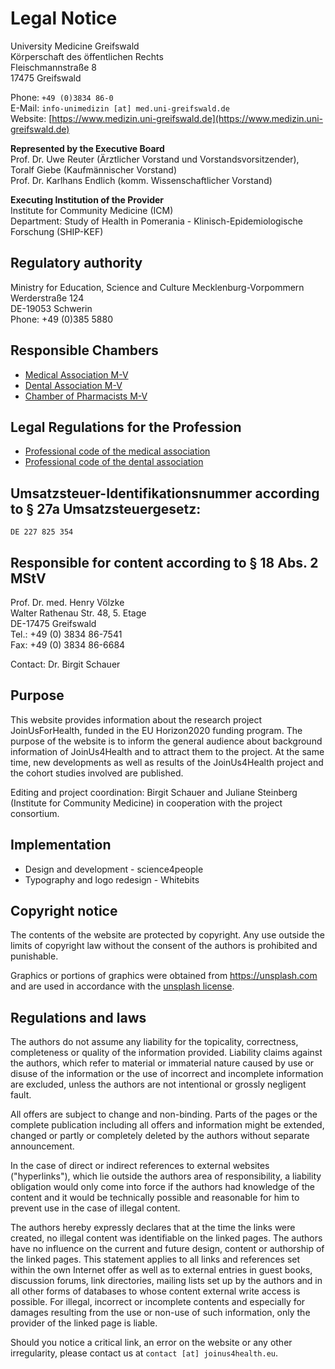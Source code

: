 # Legal Notice

University Medicine Greifswald  
Körperschaft des öffentlichen Rechts  
Fleischmannstraße 8  
17475 Greifswald

Phone: `+49 (0)3834 86-0`  
E-Mail: `info-unimedizin [at] med.uni-greifswald.de`  
Website: [https://www.medizin.uni-greifswald.de](https://www.medizin.uni-greifswald.de)

**Represented by the Executive Board**  
Prof. Dr. Uwe Reuter (Ärztlicher Vorstand und Vorstandsvorsitzender),  
Toralf Giebe (Kaufmännischer Vorstand)  
Prof. Dr. Karlhans Endlich (komm. Wissenschaftlicher Vorstand)

**Executing Institution of the Provider**  
Institute for Community Medicine (ICM)  
Department: Study of Health in Pomerania - Klinisch-Epidemiologische Forschung (SHIP-KEF)

## Regulatory authority
Ministry for Education, Science and Culture Mecklenburg-Vorpommern
Werderstraße 124  
DE-19053 Schwerin  
Phone: +49 (0)385 5880

## Responsible Chambers
- [Medical Association M-V](http://www.aekmv.de/)
- [Dental Association M-V](http://www.zaekmv.de/)
- [Chamber of Pharmacists M-V](http://www.akmv.de/)

## Legal Regulations for the Profession
- [Professional code of the medical association](http://www.aekmv.de/upload/file/aerzte/Recht/Rechtsquellen/Berufsordnung_5_6_Aenderung.pdf)
- [Professional code of the dental association](https://www.zaekmv.de/fileadmin/Redaktion/PDF_Satzungen_Ordnungen/2_Berufsordnung.pdf)

## Umsatzsteuer-Identifikationsnummer according to § 27a Umsatzsteuergesetz:
`DE 227 825 354`

## Responsible for content according to § 18 Abs. 2 MStV
Prof. Dr. med. Henry Völzke  
Walter Rathenau Str. 48, 5. Etage  
DE-17475 Greifswald  
Tel.: +49 (0) 3834 86-7541  
Fax: +49 (0) 3834 86-6684

Contact: Dr. Birgit Schauer

## Purpose
This website provides information about the research project JoinUsForHealth, funded in the EU Horizon2020 funding program.
The purpose of the website is to inform the general audience about background information of JoinUs4Health and to attract them to the project.
At the same time, new developments as well as results of the JoinUs4Health project and the cohort studies involved are published.

Editing and project coordination:  Birgit Schauer and Juliane Steinberg (Institute for Community Medicine) in cooperation with the project consortium.

## Implementation
- Design and development - science4people
- Typography and logo redesign - Whitebits

## Copyright notice
The contents of the website are protected by copyright.
Any use outside the limits of copyright law without the consent of the authors is prohibited and punishable.

Graphics or portions of graphics were obtained from https://unsplash.com and are used in accordance with the [unsplash license](https://unsplash.com/license).

## Regulations and laws
The authors do not assume any liability for the topicality, correctness, completeness or quality of the information provided.
Liability claims against the authors, which refer to material or immaterial nature caused by use or disuse of the information or the use of incorrect and incomplete information are excluded, unless the authors are not intentional or grossly negligent fault.

All offers are subject to change and non-binding.
Parts of the pages or the complete publication including all offers and information might be extended, changed or partly or completely deleted by the authors without separate announcement.

In the case of direct or indirect references to external websites ("hyperlinks"), which lie outside the authors area of responsibility, a liability obligation would only come into force if the authors had knowledge of the content and it would be technically possible and reasonable for him to prevent use in the case of illegal content.

The authors hereby expressly declares that at the time the links were created, no illegal content was identifiable on the linked pages.
The authors have no influence on the current and future design, content or authorship of the linked pages.
This statement applies to all links and references set within the own Internet offer as well as to external entries in guest books, discussion forums, link directories, mailing lists set up by the authors and in all other forms of databases to whose content external write access is possible.
For illegal, incorrect or incomplete contents and especially for damages resulting from the use or non-use of such information, only the provider of the linked page is liable.

Should you notice a critical link, an error on the website or any other irregularity, please contact us at `contact [at] joinus4health.eu`.
